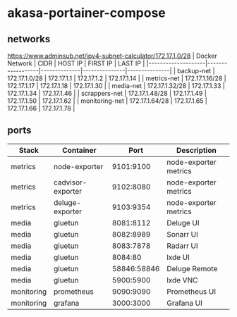 # akasa-portainer-compose

## networks
https://www.adminsub.net/ipv4-subnet-calculator/172.17.1.0/28
| Docker Network     |      CIDR        | HOST IP      | FIRST IP      | LAST IP       |
|--------------------|------------------|--------------|---------------|---------------|
| backup-net         | 172.17.1.0/28    | 172.17.1.1   | 172.17.1.2    | 172.17.1.14   |
| metrics-net        | 172.17.1.16/28   | 172.17.1.17  | 172.17.1.18   | 172.17.1.30   |
| media-net          | 172.17.1.32/28   | 172.17.1.33  | 172.17.1.34   | 172.17.1.46   |
| scrappers-net      | 172.17.1.48/28   | 172.17.1.49  | 172.17.1.50   | 172.17.1.62   |
| monitoring-net     | 172.17.1.64/28   | 172.17.1.65  | 172.17.1.66   | 172.17.1.78   |

## ports
| Stack       | Container          | Port        | Description           |
|-------------|--------------------|-------------|-----------------------|
| metrics     | node-exporter      |  9101:9100  | node-exporter metrics |
| metrics     | cadvisor-exporter  |  9102:8080  | node-exporter metrics |
| metrics     | deluge-exporter    |  9103:9354  | node-exporter metrics |
| media       | gluetun            |  8081:8112  | Deluge UI             |
| media       | gluetun            |  8082:8989  | Sonarr UI             |
| media       | gluetun            |  8083:7878  | Radarr UI             |
| media       | gluetun            |  8084:80    | lxde UI               |
| media       | gluetun            | 58846:58846 | Deluge Remote         |
| media       | gluetun            |  5900:5900  | lxde VNC              |
| monitoring  | prometheus         |  9090:9090  | Prometheus UI         |
| monitoring  | grafana            |  3000:3000  | Grafana UI            |

